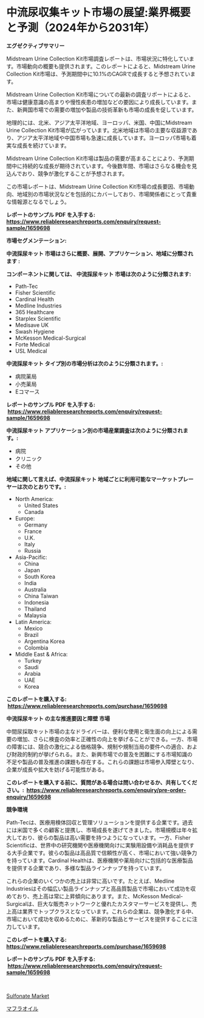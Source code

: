 <p><h1>中流尿収集キット市場の展望:業界概要と予測（2024年から2031年）</h1></p><p><strong>エグゼクティブサマリー</strong></p>
<p><p>Midstream Urine Collection Kit市場調査レポートは、市場状況に特化しています。市場動向の概要も提供されます。このレポートによると、Midstream Urine Collection Kit市場は、予測期間中に10.1%のCAGRで成長すると予想されています。</p><p>Midstream Urine Collection Kit市場についての最新の調査リポートによると、市場は健康意識の高まりや慢性疾患の増加などの要因により成長しています。また、新興国市場での需要の増加や製品の技術革新も市場の成長を促しています。</p><p>地理的には、北米、アジア太平洋地域、ヨーロッパ、米国、中国にMidstream Urine Collection Kit市場が広がっています。北米地域は市場の主要な収益源であり、アジア太平洋地域や中国市場も急速に成長しています。ヨーロッパ市場も着実な成長を続けています。</p><p>Midstream Urine Collection Kit市場は製品の需要が高まることにより、予測期間中に持続的な成長が期待されています。今後数年間、市場はさらなる機会を見込んでおり、競争が激化することが予想されます。</p><p>この市場レポートは、Midstream Urine Collection Kit市場の成長要因、市場動向、地域別の市場状況などを包括的にカバーしており、市場関係者にとって貴重な情報源となるでしょう。</p></p>
<p><strong>レポートのサンプル PDF を入手する: <a href="https://www.reliableresearchreports.com/enquiry/request-sample/1659698">https://www.reliableresearchreports.com/enquiry/request-sample/1659698</a></strong></p>
<p><strong>市場セグメンテーション:</strong></p>
<p><strong> 中流採尿キット 市場はさらに概要、展開、アプリケーション、地域に分類されます :</strong></p>
<p><strong>コンポーネントに関しては、 中流採尿キット 市場は次のように分類されます: &nbsp;</strong></p>
<p><ul><li>Path-Tec</li><li>Fisher Scientific</li><li>Cardinal Health</li><li>Medline Industries</li><li>365 Healthcare</li><li>Starplex Scientific</li><li>Medisave UK</li><li>Swash Hygiene</li><li>McKesson Medical-Surgical</li><li>Forte Medical</li><li>USL Medical</li></ul></p>
<p><strong> 中流採尿キット タイプ別の市場分析は次のように分類されます。:</strong></p>
<p><ul><li>病院薬局</li><li>小売薬局</li><li>Eコマース</li></ul></p>
<p><strong>レポートのサンプル PDF を入手する: &nbsp;<a href="https://www.reliableresearchreports.com/enquiry/request-sample/1659698">https://www.reliableresearchreports.com/enquiry/request-sample/1659698</a></strong></p>
<p><strong> 中流採尿キット アプリケーション別の市場産業調査は次のように分類されます。:</strong></p>
<p><ul><li>病院</li><li>クリニック</li><li>その他</li></ul></p>
<p><strong>地域に関して言えば、中流採尿キット 地域ごとに利用可能なマーケットプレーヤーは次のとおりです。:</strong></p>
<p><ul>
    <li>
        North America:
        <ul>
            <li>United States</li>
            <li>Canada</li>
        </ul>
    </li>
    <li>
        Europe:
        <ul>
            <li>Germany</li>
            <li>France</li>
            <li>U.K.</li>
            <li>Italy</li>
            <li>Russia</li>
        </ul>
    </li>
    <li>
        Asia-Pacific:
        <ul>
            <li>China</li>
            <li>Japan</li>
            <li>South Korea</li>
            <li>India</li>
            <li>Australia</li>
            <li>China Taiwan</li>
            <li>Indonesia</li>
            <li>Thailand</li>
            <li>Malaysia</li>
        </ul>
    </li>
    <li>
        Latin America:
        <ul>
            <li>Mexico</li>
            <li>Brazil</li>
            <li>Argentina Korea</li>
            <li>Colombia</li>
        </ul>
    </li>
    <li>
        Middle East & Africa:
        <ul>
            <li>Turkey</li>
            <li>Saudi</li>
            <li>Arabia</li>
            <li>UAE</li>
            <li>Korea</li>
        </ul>
    </li>
    </ul></p>
<p><strong>このレポートを購入する: &nbsp;<a href="https://www.reliableresearchreports.com/purchase/1659698">https://www.reliableresearchreports.com/purchase/1659698</a></strong></p>
<p><strong>中流採尿キット の主な推進要因と障壁 市場</strong></p>
<p><p>中間尿採取キット市場の主なドライバーは、便利な使用と衛生面の向上による需要の増加、さらに検査の効率と正確性の向上を挙げることができる。一方、市場の障害には、競合の激化による価格競争、規制や規制当局の要件への適合、および財政的制約が挙げられる。また、新興市場での普及を困難にする市場知識の不足や製品の普及推進の課題も存在する。これらの課題は市場参入障壁となり、企業が成長や拡大を妨げる可能性がある。</p></p>
<p><strong>このレポートを購入する前に、質問がある場合は問い合わせるか、共有してください。:&nbsp; <a href="https://www.reliableresearchreports.com/enquiry/pre-order-enquiry/1659698">https://www.reliableresearchreports.com/enquiry/pre-order-enquiry/1659698</a></strong></p>
<p><strong>競争環境</strong></p>
<p><p>Path-Tecは、医療用検体回収と管理ソリューションを提供する企業です。過去には米国で多くの顧客と提携し、市場成長を遂げてきました。市場規模は年々拡大しており、彼らの製品は高い需要を持つようになっています。一方、Fisher Scientificは、世界中の研究機関や医療機関向けに実験用設備や消耗品を提供する大手企業です。彼らの製品は高品質で信頼性が高く、市場において強い競争力を持っています。Cardinal Healthは、医療機関や薬局向けに包括的な医療製品を提供する企業であり、多様な製品ラインナップを持っています。</p><p>これらの企業のいくつかの売上は非常に高いです。たとえば、Medline Industriesはその幅広い製品ラインナップと高品質製品で市場において成功を収めており、売上高は常に上昇傾向にあります。また、McKesson Medical-Surgicalは、巨大な販売ネットワークと優れたカスタマーサービスを提供し、売上高は業界でトップクラスとなっています。これらの企業は、競争激化する中、市場において成功を収めるために、革新的な製品とサービスを提供することに注力しています。</p></p>
<p><strong>このレポートを購入する: &nbsp; <a href="https://www.reliableresearchreports.com/purchase/1659698">https://www.reliableresearchreports.com/purchase/1659698</a></strong></p>
<p><strong>レポートのサンプル PDF を入手する: &nbsp;<a href="https://www.reliableresearchreports.com/enquiry/request-sample/1659698">https://www.reliableresearchreports.com/enquiry/request-sample/1659698</a></strong><strong></strong></p>
<p>&nbsp;</p>
<p><p><a href="https://angry-finch-aaf.notion.site/Sulfonate-Market-Challenges-Opportunities-and-Growth-Drivers-and-Major-Market-Players-forecasted--06a000975e6542b79f41689c43f35b23">Sulfonate Market</a></p><p><a href="https://github.com/SantosDicki04/Market-Research-Report-List-1/blob/main/241331012784.md">マフラオイル</a></p></p>